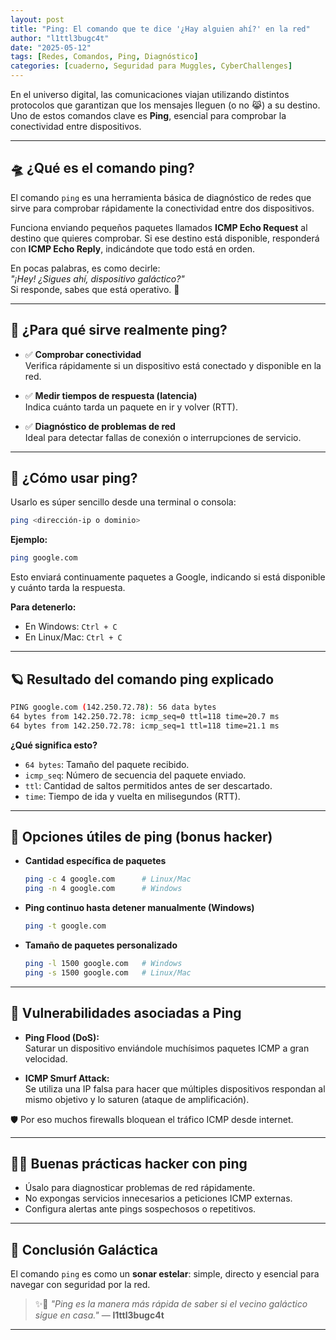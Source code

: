 ```yaml
---
layout: post
title: "Ping: El comando que te dice '¿Hay alguien ahí?' en la red"
author: "l1ttl3bugc4t"
date: "2025-05-12"
tags: [Redes, Comandos, Ping, Diagnóstico]
categories: [cuaderno, Seguridad para Muggles, CyberChallenges]
---
```


En el universo digital, las comunicaciones viajan utilizando distintos protocolos que garantizan que los mensajes lleguen (o no 😹) a su destino. Uno de estos comandos clave es **Ping**, esencial para comprobar la conectividad entre dispositivos.

---

## 🛸 ¿Qué es el comando ping?

El comando `ping` es una herramienta básica de diagnóstico de redes que sirve para comprobar rápidamente la conectividad entre dos dispositivos.

Funciona enviando pequeños paquetes llamados **ICMP Echo Request** al destino que quieres comprobar. Si ese destino está disponible, responderá con **ICMP Echo Reply**, indicándote que todo está en orden.

En pocas palabras, es como decirle:  
_"¡Hey! ¿Sigues ahí, dispositivo galáctico?"_  
Si responde, sabes que está operativo. 💫

---

## 🌠 ¿Para qué sirve realmente ping?

- ✅ **Comprobar conectividad**  
  Verifica rápidamente si un dispositivo está conectado y disponible en la red.

- ✅ **Medir tiempos de respuesta (latencia)**  
  Indica cuánto tarda un paquete en ir y volver (RTT).

- ✅ **Diagnóstico de problemas de red**  
  Ideal para detectar fallas de conexión o interrupciones de servicio.

---

## 🐾 ¿Cómo usar ping?

Usarlo es súper sencillo desde una terminal o consola:

```bash
ping <dirección-ip o dominio>
```

**Ejemplo:**

```bash
ping google.com
```

Esto enviará continuamente paquetes a Google, indicando si está disponible y cuánto tarda la respuesta.

**Para detenerlo:**

- En Windows: `Ctrl + C`  
- En Linux/Mac: `Ctrl + C`

---

## 🪐 Resultado del comando ping explicado

```bash
PING google.com (142.250.72.78): 56 data bytes
64 bytes from 142.250.72.78: icmp_seq=0 ttl=118 time=20.7 ms
64 bytes from 142.250.72.78: icmp_seq=1 ttl=118 time=21.1 ms
```

**¿Qué significa esto?**

- `64 bytes`: Tamaño del paquete recibido.  
- `icmp_seq`: Número de secuencia del paquete enviado.  
- `ttl`: Cantidad de saltos permitidos antes de ser descartado.  
- `time`: Tiempo de ida y vuelta en milisegundos (RTT).

---

## 📡 Opciones útiles de ping (bonus hacker)

- **Cantidad específica de paquetes**  
  ```bash
  ping -c 4 google.com      # Linux/Mac  
  ping -n 4 google.com      # Windows
  ```

- **Ping continuo hasta detener manualmente (Windows)**  
  ```bash
  ping -t google.com
  ```

- **Tamaño de paquetes personalizado**  
  ```bash
  ping -l 1500 google.com   # Windows  
  ping -s 1500 google.com   # Linux/Mac
  ```

---

## 🚨 Vulnerabilidades asociadas a Ping

- **Ping Flood (DoS):**  
  Saturar un dispositivo enviándole muchísimos paquetes ICMP a gran velocidad.

- **ICMP Smurf Attack:**  
  Se utiliza una IP falsa para hacer que múltiples dispositivos respondan al mismo objetivo y lo saturen (ataque de amplificación).

🛡️ Por eso muchos firewalls bloquean el tráfico ICMP desde internet.

---

## 🐱‍💻 Buenas prácticas hacker con ping

- Úsalo para diagnosticar problemas de red rápidamente.  
- No expongas servicios innecesarios a peticiones ICMP externas.  
- Configura alertas ante pings sospechosos o repetitivos.

---

## 🚩 Conclusión Galáctica

El comando `ping` es como un **sonar estelar**: simple, directo y esencial para navegar con seguridad por la red.

> ✨🐾 _"Ping es la manera más rápida de saber si el vecino galáctico sigue en casa."_ — **l1ttl3bugc4t**

---
